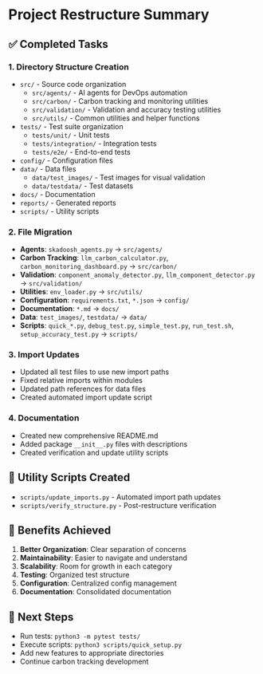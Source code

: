 # Project Restructure Summary

## ✅ Completed Tasks

### 1. Directory Structure Creation
- `src/` - Source code organization
  - `src/agents/` - AI agents for DevOps automation
  - `src/carbon/` - Carbon tracking and monitoring utilities
  - `src/validation/` - Validation and accuracy testing utilities
  - `src/utils/` - Common utilities and helper functions
- `tests/` - Test suite organization
  - `tests/unit/` - Unit tests
  - `tests/integration/` - Integration tests
  - `tests/e2e/` - End-to-end tests
- `config/` - Configuration files
- `data/` - Data files
  - `data/test_images/` - Test images for visual validation
  - `data/testdata/` - Test datasets
- `docs/` - Documentation
- `reports/` - Generated reports
- `scripts/` - Utility scripts

### 2. File Migration
- **Agents**: `skadoosh_agents.py` → `src/agents/`
- **Carbon Tracking**: `llm_carbon_calculator.py`, `carbon_monitoring_dashboard.py` → `src/carbon/`
- **Validation**: `component_anomaly_detector.py`, `llm_component_detector.py` → `src/validation/`
- **Utilities**: `env_loader.py` → `src/utils/`
- **Configuration**: `requirements.txt`, `*.json` → `config/`
- **Documentation**: `*.md` → `docs/`
- **Data**: `test_images/`, `testdata/` → `data/`
- **Scripts**: `quick_*.py`, `debug_test.py`, `simple_test.py`, `run_test.sh`, `setup_accuracy_test.py` → `scripts/`

### 3. Import Updates
- Updated all test files to use new import paths
- Fixed relative imports within modules
- Updated path references for data files
- Created automated import update script

### 4. Documentation
- Created new comprehensive README.md
- Added package `__init__.py` files with descriptions
- Created verification and update utility scripts

## 🔧 Utility Scripts Created
- `scripts/update_imports.py` - Automated import path updates
- `scripts/verify_structure.py` - Post-restructure verification

## 🎯 Benefits Achieved
1. **Better Organization**: Clear separation of concerns
2. **Maintainability**: Easier to navigate and understand
3. **Scalability**: Room for growth in each category
4. **Testing**: Organized test structure
5. **Configuration**: Centralized config management
6. **Documentation**: Consolidated documentation

## 🚀 Next Steps
- Run tests: `python3 -m pytest tests/`
- Execute scripts: `python3 scripts/quick_setup.py`
- Add new features to appropriate directories
- Continue carbon tracking development
